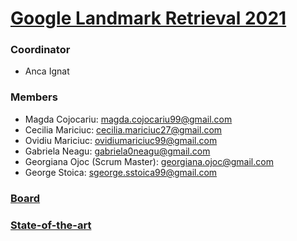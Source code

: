# [Google Landmark Retrieval 2021](https://www.kaggle.com/c/landmark-retrieval-2021)
### Coordinator
- Anca Ignat
### Members
- Magda Cojocariu: <magda.cojocariu99@gmail.com>
- Cecilia Mariciuc: <cecilia.mariciuc27@gmail.com>
- Ovidiu Mariciuc: <ovidiumariciuc99@gmail.com>
- Gabriela Neagu: <gabriela0neagu@gmail.com>
- Georgiana Ojoc (Scrum Master): <georgiana.ojoc@gmail.com>
- George Stoica: <sgeorge.sstoica99@gmail.com>
### [Board](https://github.com/georgiana-ojoc/LandmarkRetrieval/projects/1)
### [State-of-the-art](https://docs.google.com/document/d/1enHiXnzu5jtLLajV8jz-i3gLbavEA-r7RZ9RpdWAVFM/edit?usp=sharing)
